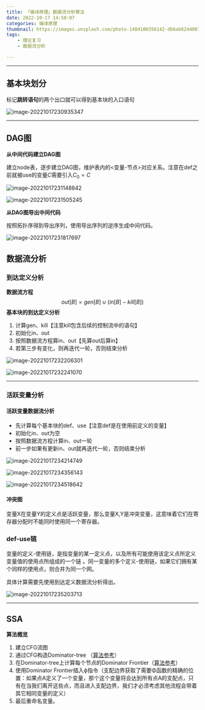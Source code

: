 ```yaml
---
title: 「编译原理」数据流分析算法
date: 2022-10-17 14:58:07
categories: 编译原理
thumbnail: https://images.unsplash.com/photo-1484100356142-db6ab6244067?ixlib=rb-4.0.3&ixid=MnwxMjA3fDB8MHxwaG90by1wYWdlfHx8fGVufDB8fHx8&auto=format&fit=crop&w=1067&q=80
tags:
    - 理论复习
    - 数据流分析

---
```


-----



## 基本块划分

标记**跳转语句**的两个出口就可以得到基本块的入口语句

![image-20221017230935347](compiler-dataflowAnalysis/image-20221017230935347.png)

---

## DAG图

**从中间代码建立DAG图**

建立node表，逐步建立DAG图，维护表内的<变量-节点>对应关系。注意在def之前就被use的变量$C$需要引入$C_0 = C$

![image-20221017231148842](compiler-dataflowAnalysis/image-20221017231148842.png)

![image-20221017231505245](compiler-dataflowAnalysis/image-20221017231505245.png)

**从DAG图导出中间代码**

按照拓扑序得到导出序列，使用导出序列的逆序生成中间代码。

![image-20221017231817697](compiler-dataflowAnalysis/image-20221017231817697.png)

## 数据流分析

### 到达定义分析

**数据流方程**
$$
out[B] = gen[B] \cup ( in[B] - kill[B] )
$$
**基本块的到达定义分析**

1. 计算gen、kill【注意kill包含后续的控制流中的语句】
2. 初始化in、out
3. 按照数据流方程算in、out【先算out后算in】
4. 若第三步有变化，则再迭代一轮，否则结束分析

![image-20221017232206301](compiler-dataflowAnalysis/image-20221017232206301.png)

![image-20221017232241070](compiler-dataflowAnalysis/image-20221017232241070.png)

----

### 活跃变量分析

#### 活跃变量数据流分析

- 先计算每个基本块的def、use【注意def是在使用前定义的变量】
- 初始化in、out为空
- 按照数据流方程计算in、out一轮
- 前一步如果有更新in、out就再迭代一轮，否则结束分析

![image-20221017234214749](compiler-dataflowAnalysis/image-20221017234214749.png)

![image-20221017234356143](compiler-dataflowAnalysis/image-20221017234356143.png)

![image-20221017234518642](compiler-dataflowAnalysis/image-20221017234518642.png)

#### 冲突图

变量X在变量Y的定义点是活跃变量，那么变量X,Y是冲突变量，这意味着它们在寄存器分配时不能同时使用同一个寄存器。

### def-use链

变量的定义-使用链，是指变量的某一定义点，以及所有可能使用该定义点所定义变量值的使用点所组成的一个链 。同一变量的多个定义-使用链，如果它们拥有某个同样的使用点，则合并为同一个网。

具体计算需要先使用到达定义数据流分析得出。 

![image-20221017235203713](compiler-dataflowAnalysis/image-20221017235203713.png)

---

## SSA

**算法概览**

1. 建立CFG流图
2. 通过CFG构造Dominator-tree （[算法参考](https://blog.csdn.net/Dong_HFUT/article/details/121375025)）
3. 在Dominator-tree上计算每个节点的Dominator Frontier（[算法参考](https://blog.csdn.net/dashuniuniu/article/details/52224882)）
4. 使用Dominator Frontier插入ϕ指令（支配边界获取了需要Φ函数的精确的位置：如果点A定义了一个变量，那个这个变量将会达到所有点A的支配点，只有在当我们离开这些点，而且进入支配边界，我们才必须考虑其他流程会带着其它相同变量的定义）
5. 最后重命名变量。

